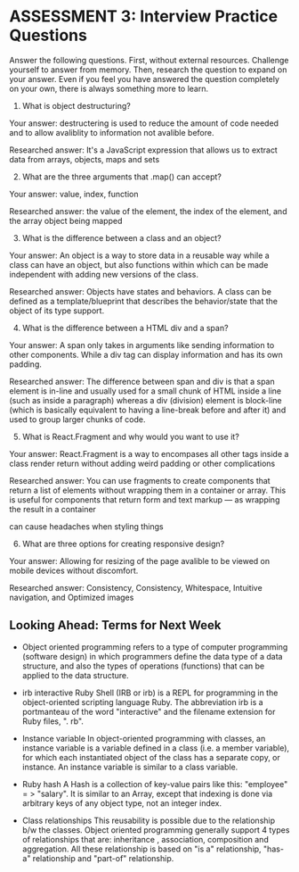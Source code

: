 # ASSESSMENT 3: Interview Practice Questions

Answer the following questions. First, without external resources. Challenge yourself to answer from memory. Then, research the question to expand on your answer. Even if you feel you have answered the question completely on your own, there is always something more to learn.

1. What is object destructuring?

  Your answer:
    destructering is used to reduce the amount of code needed and to allow avaliblity to information not avalible before.

  Researched answer:
   It's a JavaScript expression that allows us to extract data from arrays, objects, maps and sets


2. What are the three arguments that .map() can accept?

  Your answer:
    value, index, function

  Researched answer:
    the value of the element, the index of the element, and the array object being mapped


3. What is the difference between a class and an object?

  Your answer:
  An object is a way to store data in a reusable way while a class can have an object, but also functions within which can be made independent with adding new versions of the class.

  Researched answer:
    Objects have states and behaviors. A class can be defined as a template/blueprint that describes the behavior/state that the object of its type support.


4. What is the difference between a HTML div and a span?

  Your answer:
  A span only takes in arguments like sending information to other components. While a div tag can display information and has its own padding.

  Researched answer:
    The difference between span and div is that a span element is in-line and usually used for a small chunk of HTML inside a line (such as inside a paragraph) whereas a div (division) element is block-line (which is basically equivalent to having a line-break before and after it) and used to group larger chunks of code.

5. What is React.Fragment and why would you want to use it?

  Your answer:
  React.Fragment is a way to encompases all other tags inside a class render return without adding weird padding or other complications

  Researched answer:
    You can use fragments to create components that return a list of elements without wrapping them in a container or array. This is useful for components that return form and text markup — as wrapping the result in a container <div> can cause headaches when styling things


6. What are three options for creating responsive design?

  Your answer:
  Allowing for resizing of the page avalible to be viewed on mobile devices without discomfort.

  Researched answer:
    Consistency, Consistency, Whitespace, Intuitive navigation, and Optimized images


## Looking Ahead: Terms for Next Week
- Object oriented programming
    refers to a type of computer programming (software design) in which programmers define the data type of a data structure, and also the types of operations (functions) that can be applied to the data structure.


- irb
    interactive Ruby Shell (IRB or irb) is a REPL for programming in the object-oriented scripting language Ruby. The abbreviation irb is a portmanteau of the word "interactive" and the filename extension for Ruby files, ". rb".

- Instance variable
    In object-oriented programming with classes, an instance variable is a variable defined in a class (i.e. a member variable), for which each instantiated object of the class has a separate copy, or instance. An instance variable is similar to a class variable.

- Ruby hash
    A Hash is a collection of key-value pairs like this: "employee" = > "salary". It is similar to an Array, except that indexing is done via arbitrary keys of any object type, not an integer index.

- Class relationships
    This reusability is possible due to the relationship b/w the classes. Object oriented programming generally support 4 types of relationships that are: inheritance , association, composition and aggregation. All these relationship is based on "is a" relationship, "has-a" relationship and "part-of" relationship.
